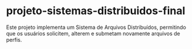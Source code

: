 # projeto-sistemas-distribuidos-final
Este projeto implementa um Sistema de Arquivos Distribuídos, permitindo que os usuários solicitem, alterem e submetam novamente arquivos de perfis.
